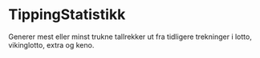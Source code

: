 TippingStatistikk
=================
Generer mest eller minst trukne tallrekker ut fra tidligere trekninger i lotto, vikinglotto, extra og keno.

